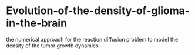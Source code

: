 # Evolution-of-the-density-of-glioma-in-the-brain
the numerical approach for the reaction diffusion problem to model the density of the tumor growth dynamics
